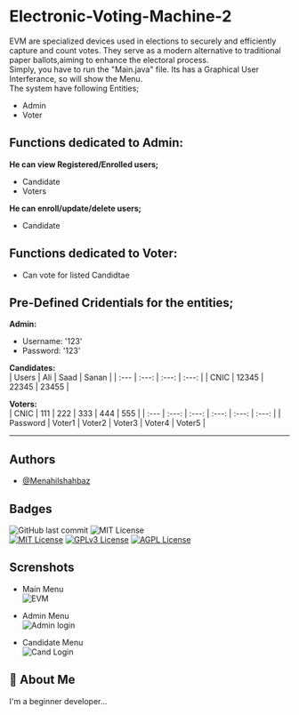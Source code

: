 # Electronic-Voting-Machine-2

EVM are specialized devices used in elections to securely and efficiently capture and count votes. They serve as a modern alternative to traditional paper ballots,aiming to enhance the electoral process.  <br>
Simply, you have to run the "Main.java" file. Its has a Graphical User Interferance, so will show the Menu. <br>
The system have following Entities;
- Admin
- Voter
   
## Functions dedicated to Admin: <br>
**He can view Registered/Enrolled users;**
- Candidate
- Voters  <br>

**He can enroll/update/delete users;**
- Candidate

## Functions dedicated to Voter: <br>
- Can vote for listed Candidtae

## Pre-Defined Cridentials for the entities;

**Admin:** <br>
- Username: '123'
- Password: '123' <br>

**Candidates:** <br>
| Users     | Ali     | Saad     | Sanan     |
| :---      |   :---:   |      :---: |      :---: |
| CNIC  | 12345     | 22345 | 23455 |

**Voters:** <br>
| CNIC  | 111     | 222 | 333 | 444 | 555 |
| :---      |   :---:   |      :---: |      :---: |      :---: |      :---: |
| Password  | Voter1       | Voter2    | Voter3    | Voter4    | Voter5    |

-----------------------------------------------------------------------------
## Authors

- [@Menahilshahbaz](https://github.com/Menahilshahbaz)

## Badges
![GitHub last commit](https://img.shields.io/github/last-commit/itstayyabniazi/Electronic-Voting-Machine)
![MIT License](https://img.shields.io/badge/Version-0.5-blue) <br>
[![MIT License](https://img.shields.io/badge/License-MIT-green.svg)](https://choosealicense.com/licenses/mit/)
[![GPLv3 License](https://img.shields.io/badge/License-GPL%20v3-yellow.svg)](https://opensource.org/licenses/)
[![AGPL License](https://img.shields.io/badge/license-AGPL-blue.svg)](http://www.gnu.org/licenses/agpl-3.0)


## Screnshots
 - Main Menu <br>
 ![EVM](https://github.com/itstayyabniazi/Electronic-Voting-Machine/assets/145628010/7195e07c-8643-401b-b01f-9b4560c4c90a)

- Admin Menu <br>
 ![Admin login](https://github.com/itstayyabniazi/Electronic-Voting-Machine/assets/145628010/62b28d3c-3898-4de2-9f5a-ecdf2cb0e3dc)

- Candidate Menu <br>
 ![Cand Login](https://github.com/itstayyabniazi/Electronic-Voting-Machine/assets/145628010/a448e8cb-da7b-4be0-9a8d-d19efb5e09f1)

## 🚀 About Me
I'm a beginner developer...

